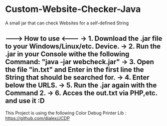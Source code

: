 # Custom-Website-Checker-Java
A small jar that can check Websites for a self-defined String 

---> How to use <---
-> 1. Download the .jar file to your Windows/Linux/etc. Device.
-> 2. Run the .jar in your Console withe the following Command: "java -jar webcheck.jar"
-> 3. Open the file "in.txt" and Enter in the first line the String that should be searched for.
-> 4. Enter below the URLS.
-> 5. Run the .jar again with the Command 2.
-> 6. Acces the out.txt via PHP,etc. and use it :D
--------------------------------------------------------------------------------------------------------

This Project is using the following Color Debug Printer Lib : https://github.com/dialex/JCDP

